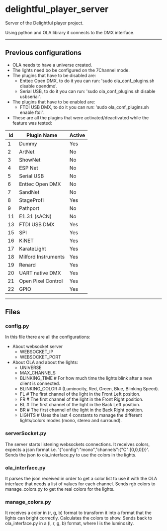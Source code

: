 # delightful_player_server
Server of the Delightful player project.

Using python and OLA library it connects to the DMX interface.

--------------------------------------
## Previous configurations
* OLA needs to have a universe created.
* The lights need bo be configured on the 7Channel mode.
* The plugins that have to be disabled are:
  * Enttec Open DMX, to do it you can run: 'sudo ola_conf_plugins.sh disable opendmx'.
  * Serial USB, to do it you can run: 'sudo ola_conf_plugins.sh disable usbserial'.
* The plugins that have to be enabled are:
  * FTDI USB DMX, to do it you can run: 'sudo ola_conf_plugins.sh enable ftdi'.
* These are all the plugins that were activated/deactivated while the feature was tested:

| Id  | Plugin Name         | Active |
|-----|---------------------|--------|
| 1   | Dummy               | Yes    |
| 2   | ArtNet              | No     |
| 3   | ShowNet             | No     |
| 4   | ESP Net             | No     |
| 5   | Serial USB          | No     |
| 6   | Enttec Open DMX     | No     |
| 7   | SandNet             | No     |
| 8   | StageProfi          | Yes    |
| 9   | Pathport            | No     |
| 11  | E1.31 (sACN)        | No     |
| 13  | FTDI USB DMX        | Yes    |
| 15  | SPI                 | Yes    |
| 16  | KiNET               | Yes    |
| 17  | KarateLight         | Yes    |
| 18  | Milford Instruments | Yes    |
| 19  | Renard              | Yes    |
| 20  | UART native DMX     | Yes    |
| 21  | Open Pixel Control  | Yes    |
| 22  | GPIO                | Yes    |

--------------------------------------
## Files

### config.py
In this file there are all the configurations:
* About websocket server
  * WEBSOCKET_IP
  * WEBSOCKET_PORT
* About OLA and about the lights:
  * UNIVERSE
  * MAX_CHANNELS
  * BLINKING_TIME  # For how much time the lights blink after a new client is connected.
  * BLINKING_COLOR  # (Luminocity, Red, Green, Blue, Blinking Speed).
  * FL  # The first channel of the light in the Front Left position.
  * FR  # The first channel of the light in the Front Right position.
  * BL  # The first channel of the light in the Back Left position.
  * BR  # The first channel of the light in the Back Right position.
  * LIGHTS  # Uses the last 4 constants to manage the different lights/colors modes (mono, stereo and surround).


### serverSocket.py
The server starts listening websockets connections.
It receives colors, expects a json format i.e. '{"config":"mono","channels":{"C":[0,0,0]}}'.
Sends the json to ola_interface.py to use the colors in the lights.

### ola_interface.py
It parses the json received in order to get a color list to use it with the OLA interface that needs a list of values for each channel.
Sends rgb colors to manage_colors.py to get the real colors for the lights.

### manage_colors.py
It receives a color in (r, g, b) format to transform it into a format that the lights can bright correctly.
Calculates the colors to show.
Sends back to ola_interface.py in a (l, r, g, b) format, where l is the luminosity.  
